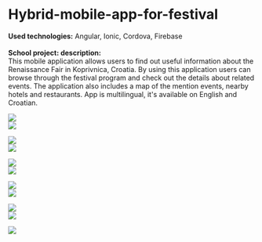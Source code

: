 # Hybrid-mobile-app-for-festival
<b>Used technologies:</b> Angular, Ionic, Cordova, Firebase <br><br>
<b>School project: description:</b><br>
This mobile application allows users to find out useful information about the Renaissance Fair in Koprivnica, Croatia. By using this application users can browse through the festival program and check out the details about related events. The application also includes a map of the mention events, nearby hotels and restaurants. App is multilingual, it's available on English and Croatian.<br>

<div>
  <img src="http://res.cloudinary.com/dffww0cvc/image/upload/v1428159463/1_ztnkjf.jpg"><br>
  <img src="http://res.cloudinary.com/dffww0cvc/image/upload/v1428159450/2_sybfdu.jpg"><br>
  
  <img src="http://res.cloudinary.com/dffww0cvc/image/upload/v1428159420/3_hrjxtd.jpg"><br>
  <img src="http://res.cloudinary.com/dffww0cvc/image/upload/v1428159529/4_snjieu.jpg"><br>
  
  <img src="http://res.cloudinary.com/dffww0cvc/image/upload/v1428159422/5_yynbur.jpg"><br>
  <img src="http://res.cloudinary.com/dffww0cvc/image/upload/v1428159419/6_zrrs1i.jpg"><br>
  
  <img src="http://res.cloudinary.com/dffww0cvc/image/upload/v1428159440/7_xiuap9.jpg"><br>
  <img src="http://res.cloudinary.com/dffww0cvc/image/upload/v1428159444/8_foovxd.jpg"><br>
  
  <img src="http://res.cloudinary.com/dffww0cvc/image/upload/v1428159438/9_phojgi.jpg"><br>
  <img src="http://res.cloudinary.com/dffww0cvc/image/upload/v1428159449/10_kr5jmm.jpg"><br>
  
  <img src="http://res.cloudinary.com/dffww0cvc/image/upload/v1428159456/11_rvvros.jpg">
</div>
